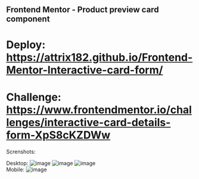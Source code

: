 ## Frontend Mentor - Product preview card component
# Deploy: https://attrix182.github.io/Frontend-Mentor-Interactive-card-form/
# Challenge: https://www.frontendmentor.io/challenges/interactive-card-details-form-XpS8cKZDWw

Screnshots:

Desktop:
![image](https://user-images.githubusercontent.com/44885834/219903787-b7f4be6d-165d-42c2-a5ab-810f82db37ae.png)
![image](https://user-images.githubusercontent.com/44885834/219903793-44c6242a-496d-4643-8a82-56eab9aa4f65.png)
![image](https://user-images.githubusercontent.com/44885834/219903811-f9e61664-8a98-4fae-92f1-a82bd942ecca.png)
<br />
Mobile:
![image](https://user-images.githubusercontent.com/44885834/219903828-7211f0b6-41eb-4a36-b293-77c4244d70b7.png)
